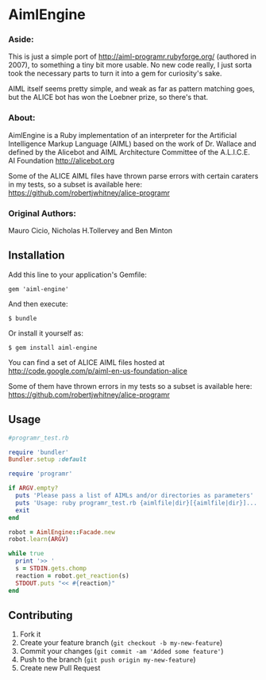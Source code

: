 # AimlEngine

### Aside:

This is just a simple port of http://aiml-programr.rubyforge.org/ (authored in 2007), to something
a tiny bit more usable. No new code really, I just sorta took the necessary parts to turn it into a gem for curiosity's sake.

AIML itself seems pretty simple, and weak as far as pattern matching goes, but the ALICE bot has won the Loebner prize, so there's that.

### About:

AimlEngine is a Ruby implementation of an interpreter for the Artificial Intelligence Markup Language (AIML) based on the work of Dr. Wallace and defined by the Alicebot and AIML Architecture Committee of the A.L.I.C.E. AI Foundation http://alicebot.org

Some of the ALICE AIML files have thrown parse errors with certain caraters in my tests, so a subset is available here: https://github.com/robertjwhitney/alice-programr


### Original Authors:

Mauro Cicio, Nicholas H.Tollervey and Ben Minton


## Installation

Add this line to your application's Gemfile:

    gem 'aiml-engine'

And then execute:

    $ bundle

Or install it yourself as:

    $ gem install aiml-engine

You can find a set of ALICE AIML files hosted at http://code.google.com/p/aiml-en-us-foundation-alice

Some of them have thrown errors in my tests so a subset is available here: https://github.com/robertjwhitney/alice-programr

## Usage
```ruby
#programr_test.rb

require 'bundler'
Bundler.setup :default

require 'programr'

if ARGV.empty?
  puts 'Please pass a list of AIMLs and/or directories as parameters'
  puts 'Usage: ruby programr_test.rb {aimlfile|dir}[{aimlfile|dir}]...'
  exit
end

robot = AimlEngine::Facade.new
robot.learn(ARGV)

while true
  print '>> '
  s = STDIN.gets.chomp
  reaction = robot.get_reaction(s)
  STDOUT.puts "<< #{reaction}"
end
```
## Contributing

1. Fork it
2. Create your feature branch (`git checkout -b my-new-feature`)
3. Commit your changes (`git commit -am 'Added some feature'`)
4. Push to the branch (`git push origin my-new-feature`)
5. Create new Pull Request
